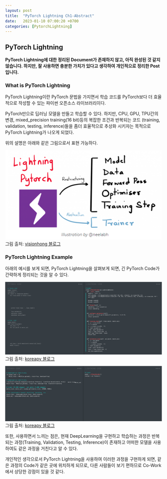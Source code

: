 ```yaml
---
layout: post
title:  "PyTorch Lightning Ch1-Abstract"
date:   2023-01-10 07:00:20 +0700
categories: [PytorchLightning]
---
```

<script type="text/x-mathjax-config">
MathJax.Hub.Config({tex2jax: {inlineMath: [['$','$'], ['\\(','\\)']]}});
</script>
<script type="text/javascript" src="https://cdn.mathjax.org/mathjax/latest/MathJax.js?config=TeX-MML-AM_CHTML">
</script>

## PyTorch Lightning

**PyTorch Lightning에 대한 정리된 Document가 존재하지 않고, 아직 완성된 것 같지 않습니다. 하지만, 잘 사용하면 충분한 가치가 있다고 생각하여 개인적으로 정리한 Post 입니다.**

### What is PyTorch Lightning
PyTorch Lightning이란 PyTorch 문법을 가지면서 학습 코드를 PyTorch보다 더 효율적으로 작성할 수 있는 파이썬 오픈소스 라이브러리이다.

PyTorch만으로 딥러닝 모델을 만들고 학습할 수 있다. 하지만, CPU, GPU, TPU간의 변경, mixed_precision training(16 bit)등의 복잡한 조건과 반복되는 코드 (training, validation, testing, inference)들을 좀더 효율적으로 추상화 시키자는 목적으로 PyTorch Lightning가 나오게 되었다.

위의 설명은 아래와 같은 그림으로서 표현 가능하다.

![png](https://raw.githubusercontent.com/wjddyd66/wjddyd66.github.io/master/static/img/Pytorch_Light/1.png)<br>
그림 출처: <a href="https://visionhong.tistory.com/30">visionhong 블로그</a>

### PyTorch Lightning Example

아래의 예시를 보게 되면, PyTorch Lightning을 살펴보게 되면, 긴 PyTorch Code가 간략하게 정리되는 것을 알 수 있다.

![png](https://raw.githubusercontent.com/wjddyd66/wjddyd66.github.io/master/static/img/Pytorch_Light/2.png)<br>
그림 출처: <a href="https://koreapy.tistory.com/1204">koreapy 블로그</a><br>

![png](https://raw.githubusercontent.com/wjddyd66/wjddyd66.github.io/master/static/img/Pytorch_Light/3.png)<br>
그림 출처: <a href="https://koreapy.tistory.com/1204">koreapy 블로그</a><br>

또한, 사용하면서 느끼는 점은, 현재 DeepLearning을 구현하고 학습하는 과정은 반복되는 과정(Training, Validation, Testing, Inference)이 존재하고 어떠한 모델을 사용하여도 같은 과정을 거친다고 알 수 있다.

개인적인 생각으로서 PyTorch Lightning을 사용하여 이러한 과정을 구현하게 되면, 같은 과정의 Code가 같은 곳에 위치하게 되므로, 다른 사람들이 보기 편하므로 Co-Work에서 상당한 강점이 있을 것 같다.
